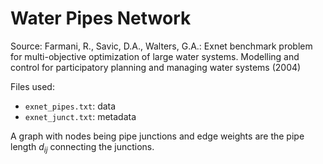 # Water Pipes Network

Source: Farmani, R., Savic, D.A., Walters, G.A.: Exnet benchmark problem for multi-objective optimization of large water systems. Modelling and control for participatory planning and managing water systems (2004)

Files used:
- `exnet_pipes.txt`: data
- `exnet_junct.txt`: metadata

A graph with nodes being pipe junctions and edge weights are the pipe length $d_{ij}$ connecting the junctions.
